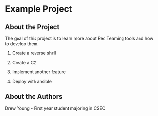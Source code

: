 # Example Project

## About the Project

The goal of this project is to learn more about Red Teaming tools and how to develop them.

1. Create a reverse shell

2. Create a C2

3. Implement another feature

4. Deploy with ansible

## About the Authors

Drew Young - First year student majoring in CSEC

